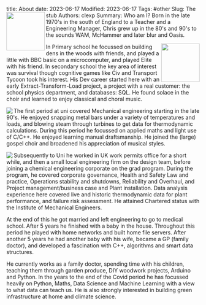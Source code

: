 title: About
date: 2023-06-17
Modified: 2023-06-17
Tags: #other
Slug: The stub
Authors: clexp
Summary: Who am I?<img align="left" width="100" height="100" src=/images/#.jpg>
Born in the late 1970's in the south of England to a Teacher and a  Engineering Manager, Chris grew up in the 80's and 90's to the sounds WAM, McHammer and later blur and Oasis.  

<img align="right" width="100" height="100" src="https://fakeimg.pl/350x200/ff0000,128/000,255">In Primary school he focussed on building dens in the woods with friends, and played a little with BBC basic on a microcomputer, and played Elite with his friend.  In secondary school the key area of interest was survival though cognitive games like Civ and Transport Tycoon took his interest. His Dev career started here with an early Extract-Transform-Load project, a project with a real customer: the school physics department, and databases: SQL. He found solace in the choir and learned to enjoy classical and choral music. 

<img align="left"  src=/images/#.jpg>The first period at uni covered Mechanical engineering starting in the late 90's. He enjoyed snapping metal bars under a variety of temperatures and loads, and blowing steam through turbines to get data for thermodynamic calculations.  During this period he focussed on applied maths and light use of C/C++.  He enjoyed learning manual draftsmanship. He joined the (large) gospel choir and broadened his appreciation of musical styles.

<img align="left" src="https://fakeimg.pl/350x200/?text=World&font=lobster">Subsequently to Uni he worked in UK work permits office for a short while, and then a small local engineering firm on the design team, before joining a chemical engineering corporate on the grad program. During the program, he covered corporate governance, Health and Safety Law and practice, Operations stability and shutdowns, Reliability and Overhaul, and Project management/business case and Plant installation.  Data analysis experience here covered live and historic thermodynamic data for plant performance, and failure risk assessment.  He attained Chartered status with the Institute of Mechanical Engineers.  

At the end of this he got married and left engineering to go to medical school. After 5 years he finished with a baby in the house.  Throughout this period he played with home networks and built home file servers.  After another 5 years he had another baby with his wife, became a GP (family doctor), and developed a fascination with C++, algorithms and smart data structures.  

He currently works as a family doctor, spending time with his children, teaching them through garden produce, DIY woodwork projects, Arduino and Python.  In the years to the end of the Covid period he has focussed heavily on Python, Maths, Data Science and Machine Learning with a view to what data can teach us.  He is also strongly interested in building green infrastructure at home and climate science.  